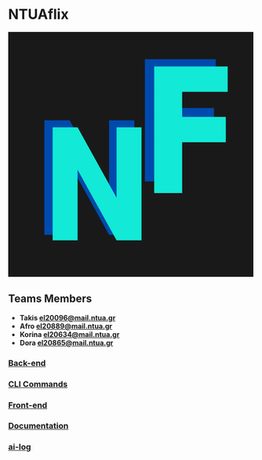  # NTUAflix


![Logo](front-end/public/big_logo.png)



## Teams Members 



 

- **Takis  [el20096@mail.ntua.gr](https://github.com/ntua-el20096)**  
- **Afro [el20889@mail.ntua.gr](https://github.com/ntua-el20889)**  
- **Korina [el20634@mail.ntua.gr](https://github.com/ntua-el20634)**  
- **Dora [el20865@mail.ntua.gr](https://github.com/ntua-el20865)**  

### [Back-end](https://github.com/ntua/softeng23-55/blob/main/back-end/README.md)
### [CLI Commands](https://github.com/ntua/softeng23-55/blob/main/cli-client/cli/README.md)
### [Front-end](https://github.com/ntua/softeng23-55/blob/main/front-end/README.md)
### [Documentation]( https://github.com/ntua/softeng23-55/blob/main/documentation/README.md)
### [ai-log](https://github.com/ntua/softeng23-55/blob/main/ai-log/README.md)
 

